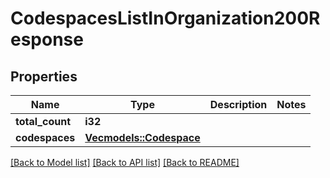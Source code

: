 # CodespacesListInOrganization200Response

## Properties

Name | Type | Description | Notes
------------ | ------------- | ------------- | -------------
**total_count** | **i32** |  | 
**codespaces** | [**Vec<models::Codespace>**](codespace.md) |  | 

[[Back to Model list]](../README.md#documentation-for-models) [[Back to API list]](../README.md#documentation-for-api-endpoints) [[Back to README]](../README.md)


